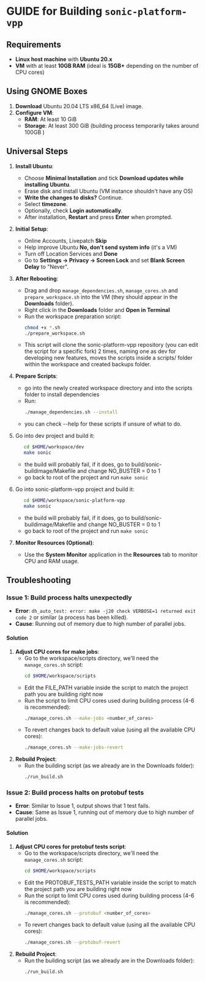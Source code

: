 # GUIDE for Building `sonic-platform-vpp`

## Requirements
- **Linux host machine** with **Ubuntu 20.x**
- **VM** with at least **10GB RAM** (ideal is **15GB+** depending on the number of CPU cores)

## Using GNOME Boxes
1. **Download** Ubuntu 20.04 LTS x86_64 (Live) image.
2. **Configure VM**:
   - **RAM**: At least 10 GiB
   - **Storage**: At least 300 GiB (building process temporarily takes around 100GB )

## Universal Steps
1. **Install Ubuntu**:
   - Choose **Minimal Installation** and tick **Download updates while installing Ubuntu**.
   - Erase disk and install Ubuntu (VM instance shouldn't have any OS)
   - **Write the changes to disks?** Continue.
   - Select **timezone**.
   - Optionally, check **Login automatically**.
   - After installation, **Restart** and press **Enter** when prompted.
2. **Initial Setup**:
   - Online Accounts, Livepatch **Skip**
   - Help improve Ubuntu **No, don't send system info** (it's a VM)
   - Turn off Location Services and **Done**
   - Go to **Settings -> Privacy -> Screen Lock** and set **Blank Screen Delay** to "Never".
3. **After Rebooting**:
   - Drag and drop `manage_dependencies.sh`, `manage_cores.sh` and `prepare_workspace.sh` into the VM (they should appear in the **Downloads** folder).
   - Right click in the **Downloads** folder and **Open in Terminal**
   - Run the workspace preparation script: 
        ```sh
        chmod +x *.sh
        ./prepare_workspace.sh
        ```
   - This script will clone the sonic-platform-vpp repository (you can edit the script for a specific fork) 2 times, naming one as dev for developing new features, moves the scripts inside a scripts/ folder within the workspace and created backups folder.

4. **Prepare Scripts**:
   - go into the newly created workspace directory and into the scripts folder to install dependencies
   - Run:
        ```sh
        ./manage_dependencies.sh --install 
        ```
	- you can check --help for these scripts if unsure of what to do.

5. Go into dev project and build it:

   ```sh
      cd $HOME/workspace/dev
      make sonic
   ```

   - the build will probably fail, if it does, go to build/sonic-buildimage/Makefile and change NO_BUSTER = 0 to 1
   - go back to root of the project and run `make sonic`

6. Go into sonic-platform-vpp project and build it:

   ```sh
      cd $HOME/workspace/sonic-platform-vpp
      make sonic
   ```

   - the build will probably fail, if it does, go to build/sonic-buildimage/Makefile and change NO_BUSTER = 0 to 1
   - go back to root of the project and run `make sonic`

7. **Monitor Resources (Optional)**:
   - Use the **System Monitor** application in the **Resources** tab to monitor CPU and RAM usage.



## Troubleshooting
### Issue 1: Build process halts unexpectedly
- **Error**: `dh_auto_test: error: make -j20 check VERBOSE=1 returned exit code 2` or similar (a process has been killed).
- **Cause**: Running out of memory due to high number of parallel jobs.

#### Solution
1. **Adjust CPU cores for make jobs**:
   - Go to the workspace/scripts directory, we'll need the `manage_cores.sh` script:
        ```sh
        cd $HOME/workspace/scripts
        ```
   - Edit the FILE_PATH variable inside the script to match the project path you are building right now
   - Run the script to limit CPU cores used during building process (4-6 is recommended):
        ```sh
        ./manage_cores.sh --make-jobs <number_of_cores>
        ```
   - To revert changes back to default value (using all the available CPU cores):
        ```sh
        ./manage_cores.sh --make-jobs-revert
        ```
2. **Rebuild Project**:
   - Run the building script (as we already are in the Downloads folder):
        ```sh
        ./run_build.sh
        ```
### Issue 2: Build process halts on protobuf tests
- **Error**: Similar to Issue 1, output shows that 1 test fails.
- **Cause**: Same as Issue 1, running out of memory due to high number of parallel jobs.

#### Solution
1. **Adjust CPU cores for protobuf tests script**:
   - Go to the workspace/scripts directory, we'll need the `manage_cores.sh` script:
        ```sh
        cd $HOME/workspace/scripts
        ```
   - Edit the PROTOBUF_TESTS_PATH variable inside the script to match the project path you are building right now
   - Run the script to limit CPU cores used during building process (4-6 is recommended):
        ```sh
        ./manage_cores.sh --protobuf <number_of_cores>
        ```
   - To revert changes back to default value (using all the available CPU cores):
        ```sh
        ./manage_cores.sh --protobuf-revert
        ```
2. **Rebuild Project**:
   - Run the building script (as we already are in the Downloads folder):
        ```sh
        ./run_build.sh
        ```

